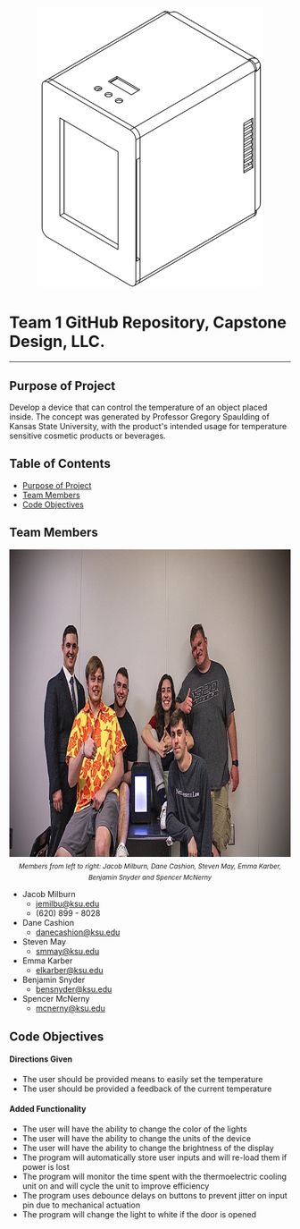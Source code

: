 <h1 align="center">
  <img src="https://github.com/jemilbu/seniordesignteam1/blob/main/assets/Fridge_ISO.png" alt="Isometric View of Cosmetic Mini Fridge" width="405" height="500" />
</h1>

# Team 1 GitHub Repository, Capstone Design, LLC. 
<hr>

## <a name="purpose"></a>Purpose of Project
Develop a device that can control the temperature of an object placed inside. The concept was generated by Professor Gregory Spaulding of Kansas State University, with the product's intended usage for temperature sensitive cosmetic products or beverages. 

## Table of Contents
* [Purpose of Project](#purpose)
* [Team Members](#team-members)
* [Code Objectives](#code-objectives)

## <a name="team-members"></a> Team Members
<p align="center">
  <img src="https://github.com/jemilbu/seniordesignteam1/blob/main/assets/Group_Picture.jpeg" alt="Group Picture of Senior Design Team 1" width="1040" height="550" />
<sub><i>Members from left to right: Jacob Milburn, Dane Cashion, Steven May, Emma Karber, Benjamin Snyder and Spencer McNerny</i></sub></p>

* Jacob Milburn
    * jemilbu@ksu.edu
    * (620) 899 - 8028
* Dane Cashion
    * danecashion@ksu.edu
* Steven May
    * smmay@ksu.edu
* Emma Karber
    * elkarber@ksu.edu
* Benjamin Snyder
    * bensnyder@ksu.edu
* Spencer McNerny
    * mcnerny@ksu.edu

## <a name="code-objectives"></a> Code Objectives
#### Directions Given
* The user should be provided means to easily set the temperature
* The user should be provided a feedback of the current temperature
#### Added Functionality
* The user will have the ability to change the color of the lights
* The user will have the ability to change the units of the device
* The user will have the ability to change the brightness of the display
* The program will automatically store user inputs and will re-load them if power is lost
* The program will monitor the time spent with the thermoelectric cooling unit on and will cycle the unit to improve efficiency
* The program uses debounce delays on buttons to prevent jitter on input pin due to mechanical actuation 
* The program will change the light to white if the door is opened
